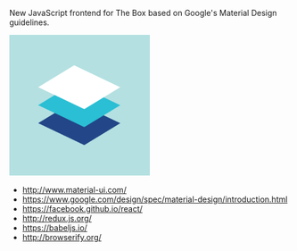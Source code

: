 New JavaScript frontend for The Box based on Google's Material Design guidelines.

<img src="materialdesign_principles_metaphor.png" width="50%" />

* http://www.material-ui.com/
* https://www.google.com/design/spec/material-design/introduction.html
* https://facebook.github.io/react/
* http://redux.js.org/
* https://babeljs.io/
* http://browserify.org/
